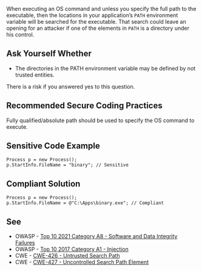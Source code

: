 When executing an OS command and unless you specify the full path to the executable, then the locations in your application’s `PATH`
environment variable will be searched for the executable. That search could leave an opening for an attacker if one of the elements in
`PATH` is a directory under his control.

## Ask Yourself Whether

-   The directories in the PATH environment variable may be defined by not trusted entities.

There is a risk if you answered yes to this question.

## Recommended Secure Coding Practices

Fully qualified/absolute path should be used to specify the OS command to execute.

## Sensitive Code Example

    Process p = new Process();
    p.StartInfo.FileName = "binary"; // Sensitive

## Compliant Solution

    Process p = new Process();
    p.StartInfo.FileName = @"C:\Apps\binary.exe"; // Compliant

## See

-   OWASP - [Top 10 2021 Category A8 - Software and Data Integrity
  Failures](https://owasp.org/Top10/A08_2021-Software_and_Data_Integrity_Failures/)
-   OWASP - [Top 10 2017 Category A1 - Injection](https://owasp.org/www-project-top-ten/2017/A1_2017-Injection)
-   CWE - [CWE-426 - Untrusted Search Path](https://cwe.mitre.org/data/definitions/426)
-   CWE - [CWE-427 - Uncontrolled Search Path Element](https://cwe.mitre.org/data/definitions/427)